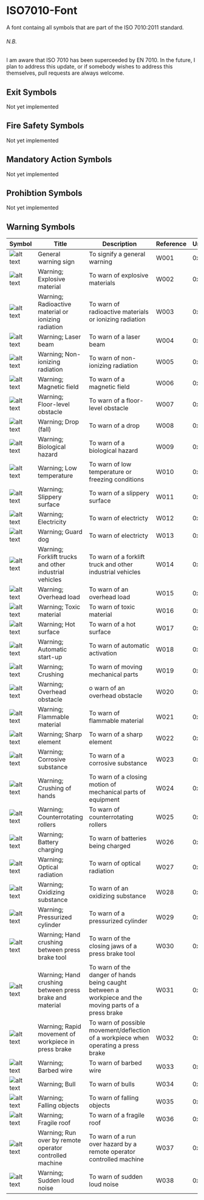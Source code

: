 ISO7010-Font
============

A font containg all symbols that are part of the ISO 7010:2011 standard.

###### N.B.
I am aware that ISO 7010 has been superceeded by EN 7010. In the future, I plan to address this update, or if somebody wishes to address this themselves, pull requests are always welcome.


## Exit Symbols
Not yet implemented

## Fire Safety Symbols
Not yet implemented

## Mandatory Action Symbols
Not yet implemented

## Prohibtion Symbols
Not yet implemented

## Warning Symbols

Symbol | Title | Description | Reference | Unicode
--- | --- | --- | --- | ---
![alt text](https://www.iso.org/iobp/graphics/grs/ISO008545_200.png "ISO 7010 W001") | General warning sign | To signify a general warning | W001 | 0xE800
![alt text](https://www.iso.org/iobp/graphics/grs/ISO008546_200.png "ISO 7010 W002") | Warning; Explosive material | To warn of explosive materials | W002 | 0xE801
![alt text](https://www.iso.org/iobp/graphics/grs/ISO008547_200.png "ISO 7010 W003") | Warning; Radioactive material or ionizing radiation | To warn of radioactive materials or ionizing radiation | W003 | 0xE802
![alt text](https://www.iso.org/iobp/graphics/grs/ISO008548_200.png "ISO 7010 W004") | Warning; Laser beam | To warn of a laser beam | W004 | 0xE803
![alt text](https://www.iso.org/iobp/graphics/grs/ISO008549_200.png "ISO 7010 W005") | Warning; Non-ionizing radiation | To warn of non-ionizing radiation | W005 | 0xE804
![alt text](https://www.iso.org/iobp/graphics/grs/ISO008550_200.png "ISO 7010 W006") | Warning; Magnetic field | To warn of a magnetic field | W006 | 0xE805
![alt text](https://www.iso.org/iobp/graphics/grs/ISO008551_200.png "ISO 7010 W007") | Warning; Floor-level obstacle | To warn of a floor-level obstacle | W007 | 0xE806
![alt text](https://www.iso.org/iobp/graphics/grs/ISO008552_200.png "ISO 7010 W008") | Warning; Drop (fall) | To warn of a drop | W008 | 0xE807
![alt text](https://www.iso.org/iobp/graphics/grs/ISO008553_200.png "ISO 7010 W009") | Warning; Biological hazard | To warn of a biological hazard | W009 | 0xE808
![alt text](https://www.iso.org/iobp/graphics/grs/ISO008554_200.png "ISO 7010 W010") | Warning; Low temperature | To warn of low temperature or freezing conditions | W010 | 0xE809
![alt text](https://www.iso.org/iobp/graphics/grs/ISO008555_200.png "ISO 7010 W011") | Warning; Slippery surface | To warn of a slippery surface | W011 | 0xE80A
![alt text](https://www.iso.org/iobp/graphics/grs/ISO008556_200.png "ISO 7010 W012") | Warning; Electricity | To warn of electricty | W012 | 0xE80B
![alt text](https://www.iso.org/iobp/graphics/grs/ISO008557_200.png "ISO 7010 W013") | Warning; Guard dog | To warn of electricty | W013 | 0xE80C
![alt text](https://www.iso.org/iobp/graphics/grs/ISO008558_200.png "ISO 7010 W014") | Warning; Forklift trucks and other industrial vehicles | To warn of a forklift truck and other industrial vehicles | W014 | 0xE80D
![alt text](https://www.iso.org/iobp/graphics/grs/ISO008559_200.png "ISO 7010 W015") | Warning; Overhead load | To warn of an overhead load | W015 | 0xE80E
![alt text](https://www.iso.org/iobp/graphics/grs/ISO008560_200.png "ISO 7010 W016") | Warning; Toxic material | To warn of toxic material | W016 | 0xE80F
![alt text](https://www.iso.org/iobp/graphics/grs/ISO008561_200.png "ISO 7010 W017") | Warning; Hot surface | To warn of a hot surface | W017 | 0xE810
![alt text](https://www.iso.org/iobp/graphics/grs/ISO008562_200.png "ISO 7010 W018") | Warning; Automatic start-up | To warn of automatic activation | W018 | 0xE811
![alt text](https://www.iso.org/iobp/graphics/grs/ISO008563_200.png "ISO 7010 W019") | Warning; Crushing | To warn of moving mechanical parts | W019 | 0xE812
![alt text](https://www.iso.org/iobp/graphics/grs/ISO008564_200.png "ISO 7010 W020") | Warning; Overhead obstacle | o warn of an overhead obstacle | W020 | 0xE813
![alt text](https://www.iso.org/iobp/graphics/grs/ISO008565_200.png "ISO 7010 W021") | Warning; Flammable material| To warn of flammable material | W021 | 0xE814
![alt text](https://www.iso.org/iobp/graphics/grs/ISO008566_200.png "ISO 7010 W022") | Warning; Sharp element | To warn of a sharp element | W022 | 0xE815
![alt text](https://www.iso.org/iobp/graphics/grs/ISO008567_200.png "ISO 7010 W023") | Warning; Corrosive substance | To warn of a corrosive substance | W023 | 0xE816
![alt text](https://www.iso.org/iobp/graphics/grs/ISO008568_200.png "ISO 7010 W024") | Warning; Crushing of hands | To warn of a closing motion of mechanical parts of equipment | W024 | 0xE817
![alt text](https://www.iso.org/iobp/graphics/grs/ISO008465_200.png "ISO 7010 W025") | Warning; Counterrotating rollers | To warn of counterrotating rollers | W025 | 0xE818
![alt text](https://www.iso.org/iobp/graphics/grs/ISO008466_200.png "ISO 7010 W026") | Warning; Battery charging | To warn of batteries being charged | W026 | 0xE819
![alt text](https://www.iso.org/iobp/graphics/grs/ISO008569_200.png "ISO 7010 W027") | Warning; Optical radiation | To warn of optical radiation | W027 | 0xE81A
![alt text](https://www.iso.org/iobp/graphics/grs/ISO008570_200.png "ISO 7010 W028") | Warning; Oxidizing substance | To warn of an oxidizing substance | W028 | 0xE81B
![alt text](https://www.iso.org/iobp/graphics/grs/ISO008481_200.png "ISO 7010 W029") | Warning; Pressurized cylinder | To warn of a pressurized cylinder | W029 | 0xE81C
![alt text](https://www.iso.org/iobp/graphics/grs/ISO011207_200.png "ISO 7010 W030") | Warning; Hand crushing between press brake tool | To warn of the closing jaws of a press brake tool | W030 | 0xE81D
![alt text](https://www.iso.org/iobp/graphics/grs/ISO011208_200.png "ISO 7010 W031") | Warning; Hand crushing between press brake and material | To warn of the danger of hands being caught between a workpiece and the moving parts of a press brake | W031 | 0xE81E
![alt text](https://www.iso.org/iobp/graphics/grs/ISO011220_200.png "ISO 7010 W032") | Warning; Rapid movement of workpiece in press brake | To warn of possible movement/deflection of a workpiece when operating a press brake | W032 | 0xE81F
![alt text](https://www.iso.org/iobp/graphics/grs/ISO011209_200.png "ISO 7010 W033") | Warning; Barbed wire | To warn of barbed wire | W033 | 0xE820
![alt text](https://www.iso.org/iobp/graphics/grs/ISO011210_200.png "ISO 7010 W034") | Warning; Bull | To warn of bulls | W034 | 0xE821
![alt text](https://www.iso.org/iobp/graphics/grs/ISO011211_200.png "ISO 7010 W035") | Warning; Falling objects | To warn of falling objects | W035 | 0xE822
![alt text](https://www.iso.org/iobp/graphics/grs/ISO011212_200.png "ISO 7010 W036") | Warning; Fragile roof | To warn of a fragile roof | W036 | 0xE823
![alt text](https://www.iso.org/iobp/graphics/grs/ISO011213_200.png "ISO 7010 W037") | Warning; Run over by remote operator controlled machine | To warn of a run over hazard by a remote operator controlled machine | W037 | 0xE824
![alt text](https://www.iso.org/iobp/graphics/grs/ISO011214_200.png "ISO 7010 W038") | Warning; Sudden loud noise | To warn of sudden loud noise | W038 | 0xE825
